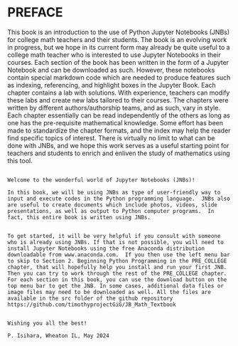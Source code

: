 # PREFACE

This book is an introduction to the use of Python Jupyter Notebooks (JNBs) for college math teachers and their students. The book is an evolving work in progress, but we hope in its current form may already be quite useful to a college math teacher who is interested to use Jupyter Notebooks in their courses.  Each section of the book has been written in the form of a Jupyter Notebook and can be downloaded as such.  However, these notebooks contain special markdown code which are needed to produce features such as indexing, referencing, and highlight boxes in the Jupyter Book.  Each chapter contains a lab with solutions.  With experience, teachers can modify these labs and create new labs tailored to their courses. The chapters were written by different authors/authorship teams, and as such, vary in style. Each chapter essentially can be read independently of the others as long as one has the pre-requisite mathematical knowledge. Some effort has been made to standardize the chapter formats, and the index may help the reader find specific topics of interest. There is virtually no limit to what can be done with JNBs, and we hope this work serves as a useful starting point for teachers and students to enrich and enliven the study of mathematics using this tool.

```{admonition} To the First-Time Jupyter Notebook (JNB) User

Welcome to the wonderful world of Jupyter Notebooks (JNBs)!

In this book, we will be using JNBs as type of user-friendly way to input and execute codes in the Python programming language.  JNBs also are useful to create documents which include photos, videos, slide presentations, as well as output to Python computer programs.  In fact, this entire book is written using JNBs.


To get started, it will be very helpful if you consult with someone who is already using JNBs. If that is not possible, you will need to install Jupyter Notebooks using the free Anaconda distribution downloadable from www.anaconda.com.  If you then use the left menu bar to skip to Section 2. Beginning Python Programming in the PRE_COLLEGE chapter, that will hopefully help you install and run your first JNB. Then you can try to work through the rest of the PRE_COLLEGE chapter.  For each section in this book, you can use the download button on the top menu bar to get the JNB. In some cases, additional data files or image files may need to be downloaded as well. All the files are available in the src folder of the github repository https://github.com/timothyprojectGiG/JB_Math_Textbook


Wishing you all the best!

P. Isihara, Wheaton IL, May 2024
```
